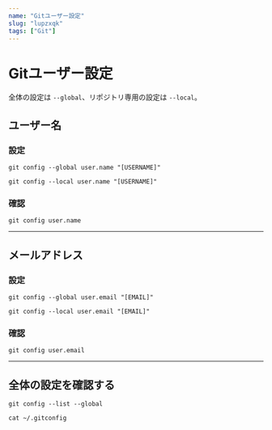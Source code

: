 ```yaml
---
name: "Gitユーザー設定"
slug: "lupzxqk"
tags: ["Git"]
---
```


# Gitユーザー設定

全体の設定は `--global`、リポジトリ専用の設定は `--local`。

## ユーザー名

### 設定

```
git config --global user.name "[USERNAME]"
```

```
git config --local user.name "[USERNAME]"
```

### 確認

```
git config user.name
```

-----

## メールアドレス

### 設定

```
git config --global user.email "[EMAIL]"
```

```
git config --local user.email "[EMAIL]"
```

### 確認

```
git config user.email
```

-----

## 全体の設定を確認する

```
git config --list --global
```

```
cat ~/.gitconfig
```
